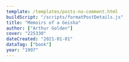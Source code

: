 ```yaml
---
template: /templates/posts-no-comment.html
buildScript: "/scripts/formatPostDetails.js"
title: "Memoirs of a Geisha"
author: ["Arthur Golden"]
cover: "225330"
dateCreated: "2021-01-01"
dataTag: ["book"]
year: "1997"
---
```

